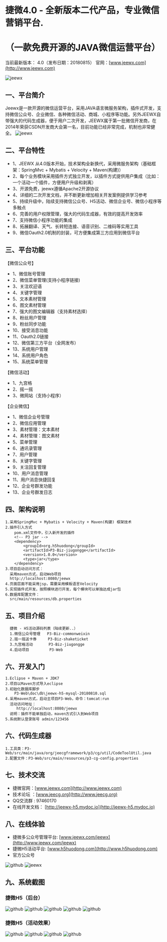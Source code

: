 捷微4.0 - 全新版本二代产品，专业微信营销平台.
===============
  （一款免费开源的JAVA微信运营平台）
===============
当前最新版本： 4.0（发布日期：20180815）
官网：[www.jeewx.com](http://www.jeewx.com) 

![jeewx](https://static.oschina.net/uploads/img/201807/26192621_ou91.png "jeewx")
<br>

一、平台简介
-----------------------------------
Jeewx是一款开源的微信运营平台，采用JAVA语言微服务架构，插件式开发，支持微信公众号、企业微信、各种微信活动、商城、小程序等功能。另外JEEWX自带强大的代码生成器，便于用户二次开发，JEEWX属于第一批微信开发商，在2014年荣获CSDN开发商大会第一名，目前功能已经非常完成，机制也非常健全。
![jeewx](https://static.oschina.net/uploads/img/201807/26193036_XzZ1.png "jeewx")

二、平台特性
-----------------------------------
* 	1、JEEWX 从4.0版本开始，技术架构全新换代，采用微服务架构（基础框架：SpringMvc + Mybatis + Velocity + Maven(构建)）
*   2、每个业务模块采用插件方式独立开发，以插件方式提供用户集成（比如：一个活动一个插件，方便用户升级和剥离）
*   3、开源免费，jeewx遵循Apache2开源协议
*   4、详细的二次开发文档，并不断更新增加相关开发案例提供学习参考
*   5、持续升级中，陆续支持微信公众号、H5活动、微信企业号、微信小程序等多触点
*   6、完善的用户权限管理，强大的代码生成器，有效的提高开发效率
*   7、支持微信小程序功能的集成
*   8、拓展翻译、天气、长转短连接、语音识别、二维码等实用工具
*   9、微信Oauth2.0机制的封装，可方便集成第三方应用到微信平台


三、平台功能
-----------------------------------

【微信公众号】
*   1、微信账号管理
*   2、微信菜单管理(支持小程序链接)
*   3、关注欢迎语
*   4、关键字管理
*   5、文本素材管理
*   6、图文素材管理
*   7、强大的图文编辑器（支持素材选择）
*   8、粉丝用户管理
*   9、粉丝同步功能
*   10、接受消息功能
*   11、Oauth2.0链接
*   12、微信第三方平台（全网发布）
*   13、系统用户管理
*   14、系统用户角色
*   15、系统菜单管理

【微信活动】
*   1、九宫格
*   2、摇一摇
*   3、微网站（支持小程序）

【企业微信】
*   1、微信企业号管理
*   2、微信应用管理
*   3、素材管理：文本素材
*   4、素材管理：图文素材
*   5、菜单管理
*   6、通讯录管理
*   7、用户管理
*   8、关键字管理
*   9、关注回复管理
*   10、用户消息管理
*   11、用户消息快捷回复
*   12、企业号群发功能
*   13、企业号群发日志


四、架构说明
-----------------------------------
    1.采用SpringMvc + Mybatis + Velocity + Maven(构建) 框架技术
    2.插件引入方式
        pom.xml文件中，引入新开发的插件
        <!-- P3 jar -->
 	    <dependency>
			<groupId>org.h5huodong</groupId>
			<artifactId>P3-Biz-jiugongge</artifactId>
			<version>1.0.0</version>
			<type>jar</type>
		</dependency>
	3.项目启动访问方式：
	  采用maven方式，启动Web项目
      http://localhost:8080/jeewx
    4.页面层面不能采用jsp，需要采用模板语言Velocity
    5.实现插件式开发，按照模块进行开发，每个模块可以单独达成jar包
	6.数据库配置文件：
	  src/main/resources/db.properties


五、项目介绍
-----------------------------------
      捷微 - H5活动源码列表（陆续更新..）
	  1.微信公众号管理   P3-Biz-commonweixin
	  2.摇一摇送卡券     P3-Biz-shaketicket
	  3.九宫格活动       P3-Biz-jiugongge
	  4.启动项目         P3-Web


六、开发入门
-----------------------------------
	1.Eclipse + Maven + JDK7
    2.项目以Maven方式导入eclipse
	3.初始化数据库脚步
	    P3-Web\doc\db\jeewx-h5-mysql-20180810.sql
	4.采用maven方式，启动主项目P3-Web，命令：tomcat:run
      活动访问地址：
	     http://localhost:8080/jeewx
	  说明：插件不能单独启动，maven方式引入到Web项目
	5.系统默认登录账号 admin/123456
	  
	
六、代码生成器
-----------------------------------
	1.工具类：P3-Web/src/main/java/org/jeecgframework/p3/cg/util/CodeToolUtil.java
	2.配置文件：P3-Web/src/main/resources/p3-cg-config.properties
	
	
七、技术交流
-----------------------------------
* 捷微官网：[www.jeewx.com](http://www.jeewx.com)
* 技术论坛 ：[www.jeecg.org](http://www.jeecg.org)
* QQ交流群 : 97460170
* 在线开发文档： [http://jeewx-h5.mydoc.io](http://jeewx-h5.mydoc.io)


八、在线体验
-----------------------------------
*   捷微多公众号管理平台: [www.jeewx.com/jeewx](http://www.jeewx.com/jeewx)
*   捷微H5活动平台: [www.h5huodong.com](http://www.h5huodong.com)
*   官方公众号

![github](http://www.jeecg.org/data/attachment/forum/201601/25/180314mjvputsot6hhtvoa.jpg "jeewx521")
![jeewx](http://www.jeecg.org/data/attachment/forum/201808/15/034735nna2fnc1hkhl1993.jpg "jeewx")


九、系统截图 
-----------------------------------
### 捷微H5（后台）
![github](https://static.oschina.net/uploads/img/201808/13105211_M0FW.png "jeecg")
![github](https://static.oschina.net/uploads/img/201808/13105211_AVY4.png "jeecg")
![github](https://static.oschina.net/uploads/img/201808/11172049_s7hH.png "jeecg")
![github](https://static.oschina.net/uploads/img/201808/11153109_73Aj.png "jeecg")
![github](https://static.oschina.net/uploads/img/201808/11221430_KZ1b.png "jeecg")

### 捷微H5（活动效果）
![github](http://www.jeecg.org/data/attachment/forum/201601/25/180710anjfgtn677nojgg0.png "jeecg")
![github](http://www.jeecg.org/data/attachment/forum/201601/25/180500iwpg1agqm778wggp.png "jeecg")
![github](https://static.oschina.net/uploads/img/201808/11195358_bi9e.png "jeecg")
![github](https://static.oschina.net/uploads/img/201808/13105211_lMFh.jpg "jeecg")